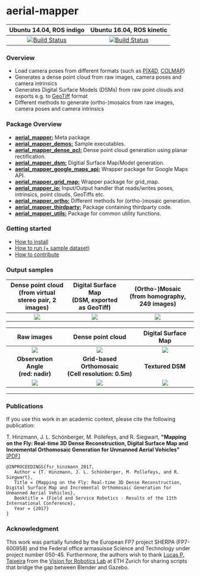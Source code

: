# aerial-mapper 
Ubuntu 14.04, ROS indigo | Ubuntu 16.04, ROS kinetic | 
:---: | :---: | 
[![Build Status](https://jenkins.asl.ethz.ch/buildStatus/icon?job=aerial_mapper/lagopus-trusty=lagopus-trusty/)](https://jenkins.asl.ethz.ch/job/aerial_mapper/lagopus-trusty=lagopus-trusty/) | [![Build Status](https://jenkins.asl.ethz.ch/buildStatus/icon?job=aerial_mapper/lagopus-trusty=lagopus-xenial/)](https://jenkins.asl.ethz.ch/job/aerial_mapper/lagopus-trusty=lagopus-xenial/) | 

### Overview
- Load camera poses from different formats (such as [PIX4D](https://pix4d.com/), [COLMAP](https://colmap.github.io/))
- Generates a dense point cloud from raw images, camera poses and camera intrinsics
- Generates Digital Surface Models (DSMs) from raw point clouds and exports e.g. to [GeoTiff](http://www.gdal.org/frmt_gtiff.html) format
- Different methods to generate (ortho-)mosaics from raw images, camera poses and camera intrinsics


### Package Overview
- [**aerial_mapper:**](https://github.com/ethz-asl/aerial_mapper/tree/master/aerial_mapper) Meta package
- [**aerial_mapper_demos:**](https://github.com/ethz-asl/aerial_mapper/tree/master/aerial_mapper_demos) Sample executables.
- [**aerial_mapper_dense_pcl:**](https://github.com/ethz-asl/aerial_mapper/tree/master/aerial_mapper_dense_pcl) Dense point cloud generation using planar rectification.
- [**aerial_mapper_dsm:**](https://github.com/ethz-asl/aerial_mapper/tree/master/aerial_mapper_dsm) Digitial Surface Map/Model generation.
- [**aerial_mapper_google_maps_api:**](https://github.com/ethz-asl/aerial_mapper/tree/master/aerial_mapper_google_maps_api) Wrapper package for Google Maps API.
- [**aerial_mapper_grid_map:**](https://github.com/ethz-asl/aerial_mapper/tree/master/aerial_mapper_grid_map) Wrapper package for grid_map.
- [**aerial_mapper_io:**](https://github.com/ethz-asl/aerial_mapper/tree/master/aerial_mapper_io) Input/Output handler that reads/writes poses, intrinsics, point clouds, GeoTiffs etc.
- [**aerial_mapper_ortho:**](https://github.com/ethz-asl/aerial_mapper/tree/master/aerial_mapper_ortho) Different methods for (ortho-)mosaic generation.
- [**aerial_mapper_thirdparty:**](https://github.com/ethz-asl/aerial_mapper/tree/master/aerial_mapper_thirdparty) Package containing thirdparty code.
- [**aerial_mapper_utils:**](https://github.com/ethz-asl/aerial_mapper/tree/master/aerial_mapper_utils) Package for common utility functions.

### Getting started
- [How to install](https://github.com/ethz-asl/aerial_mapper/wiki/How-to-install)
- [How to run (+ sample dataset)](https://github.com/ethz-asl/aerial_mapper/wiki/How-to-run)
- [How to contribute](https://github.com/ethz-asl/aerial_mapper/wiki/How-to-contribute)

### Output samples
Dense point cloud <br> (from virtual stereo pair, 2 images) | Digital Surface Map <br> (DSM, exported as GeoTiff) | (Ortho-)Mosaic <br> (from homography, 249 images) |
:---: | :---: | :---: |
![](https://github.com/ethz-asl/aerial_mapper/wiki/dense_preview.png) | ![](https://github.com/ethz-asl/aerial_mapper/wiki/dsm_preview.png)| ![](https://github.com/ethz-asl/aerial_mapper/wiki/ortho_from_homogr.gif) 

Raw images | Dense point cloud | Digital Surface Map |
:---: | :---: | :---: | 
![](https://github.com/ethz-asl/aerial_mapper/wiki/raw_images.gif) | ![](https://github.com/ethz-asl/aerial_mapper/wiki/dense.gif)  | ![](https://github.com/ethz-asl/aerial_mapper/wiki/dsm.png) 
__Observation Angle <br> (red: nadir)__ | __Grid-based Orthomosaic <br> (Cell resolution: 0.5m)__ | __Textured DSM__ 
![](https://github.com/ethz-asl/aerial_mapper/wiki/observation_angle.gif) | ![](https://github.com/ethz-asl/aerial_mapper/wiki/ortho.gif) | ![](https://github.com/ethz-asl/aerial_mapper/wiki/ortho_elevated.gif) 

<hr>

### Publications
If you use this work in an academic context, please cite the following publication:

T. Hinzmann, J. L. Schönberger, M. Pollefeys, and R. Siegwart, **"Mapping on the Fly: Real-time 3D Dense Reconstruction, Digital Surface Map and Incremental Orthomosaic Generation for Unmanned Aerial Vehicles"** [[PDF]](http://www.timohinzmann.com/publications/fsr_2017_hinzmann.pdf)

```
@INPROCEEDINGS{fsr_hinzmann_2017,
   Author = {T. Hinzmann, J. L. Schönberger, M. Pollefeys, and R. Siegwart},
   Title = {Mapping on the Fly: Real-time 3D Dense Reconstruction, Digital Surface Map and Incremental Orthomosaic Generation for Unmanned Aerial Vehicles},
   Booktitle = {Field and Service Robotics - Results of the 11th International Conference},
   Year = {2017}
}
```
### Acknowledgment
This work was partially funded by the European FP7 project SHERPA (FP7-600958) and the Federal office armasuisse Science and Technology under project number 050-45. Furthermore, the authors wish to thank [Lucas P. Teixeira](https://github.com/weblucas) from the [Vision for Robotics Lab](http://www.iris.ethz.ch/the-institute/vision-for-robotics-lab.html) at ETH Zurich for sharing scripts that bridge the gap between Blender and Gazebo.



